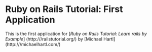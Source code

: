 # Ruby on Rails Tutorial: First Application

This is the first application for 
[*Ruby on Rails Tutorial: Learn rails by Example*] (http:///railstutorial.org/)
by [Michael Hartl] (http:///michaelhartl.com/)
